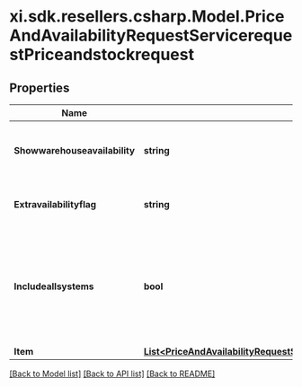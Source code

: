 # xi.sdk.resellers.csharp.Model.PriceAndAvailabilityRequestServicerequestPriceandstockrequest

## Properties

Name | Type | Description | Notes
------------ | ------------- | ------------- | -------------
**Showwarehouseavailability** | **string** | True/false to show the availability of individual warehouses | [optional] 
**Extravailabilityflag** | **string** | Y/N to show extra availability flag | [optional] 
**Includeallsystems** | **bool** | Flag to indicate if the price and stock information is required for all Ingram Micro systems. | [optional] 
**Item** | [**List&lt;PriceAndAvailabilityRequestServicerequestPriceandstockrequestItemInner&gt;**](PriceAndAvailabilityRequestServicerequestPriceandstockrequestItemInner.md) |  | [optional] 

[[Back to Model list]](../README.md#documentation-for-models) [[Back to API list]](../README.md#documentation-for-api-endpoints) [[Back to README]](../README.md)


